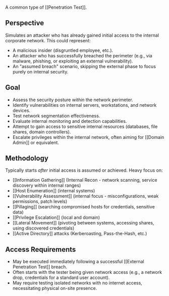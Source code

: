 A common type of [[Penetration Test]].

## Perspective

Simulates an attacker who has already gained initial access to the internal corporate network.
This could represent:
- A malicious insider (disgruntled employee, etc.).
- An attacker who has successfully breached the perimeter (e.g., via malware, phishing, or exploiting an external vulnerability).
- An "assumed breach" scenario, skipping the external phase to focus purely on internal security.

## Goal

- Assess the security posture *within* the network perimeter.
- Identify vulnerabilities on internal servers, workstations, and network devices.
- Test network segmentation effectiveness.
- Evaluate internal monitoring and detection capabilities.
- Attempt to gain access to sensitive internal resources (databases, file shares, domain controllers).
- Escalate privileges within the internal network, often aiming for [[Domain Admin]] or equivalent.

## Methodology

Typically starts *after* initial access is assumed or achieved. Heavy focus on:
- [[Information Gathering]] (Internal Recon - network scanning, service discovery within internal ranges)
- [[Host Enumeration]] (internal systems)
- [[Vulnerability Assessment]] (internal focus - misconfigurations, weak permissions, patch levels)
- [[Pillaging]] (searching compromised hosts for credentials, sensitive data)
- [[Privilege Escalation]] (local and domain)
- [[Lateral Movement]] (pivoting between systems, accessing shares, using discovered credentials)
- [[Active Directory]] attacks (Kerberoasting, Pass-the-Hash, etc.)

## Access Requirements

- May be executed immediately following a successful [[External Penetration Test]] breach.
- Often starts with the tester being given network access (e.g., a network drop, credentials for a standard user account).
- May require testing isolated networks with no internet access, necessitating physical on-site presence. 
